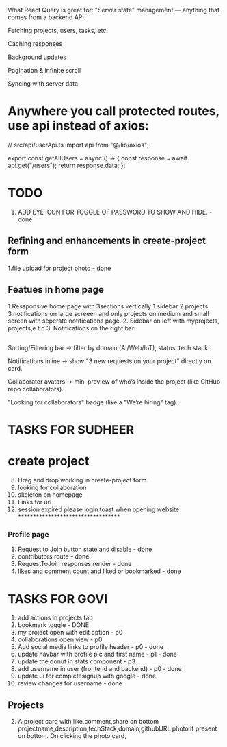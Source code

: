 What React Query is great for:
"Server state" management — anything that comes from a backend API.

Fetching projects, users, tasks, etc.

Caching responses

Background updates

Pagination & infinite scroll

Syncing with server data

# Anywhere you call protected routes, use api instead of axios:

// src/api/userApi.ts
import api from "@/lib/axios";

export const getAllUsers = async () => {
  const response = await api.get("/users");
  return response.data;
};

# TODO
1. ADD EYE ICON FOR TOGGLE OF PASSWORD TO SHOW AND HIDE. - done

## Refining and enhancements in create-project form 

1.file upload for project photo - done

## Featues in home page
1.Ressponsive home page with 3sections vertically 1.sidebar 2.projects 3.notifications on large screeen and only projects on medium and small screen with seperate notifications page.
2. Sidebar on left with myprojects, projects,e.t.c
3. Notifications on the right bar

##
Sorting/Filtering bar → filter by domain (AI/Web/IoT), status, tech stack.

Notifications inline → show "3 new requests on your project" directly on card.

Collaborator avatars → mini preview of who’s inside the project (like GitHub repo collaborators).

"Looking for collaborators" badge (like a "We’re hiring" tag).

# TASKS FOR SUDHEER
# create project 
8. Drag and drop working in create-project form.
9. looking for  collaboration
10. skeleton on homepage
11. Links for url
12. session expired please login toast when opening website **********************************

### Profile page
1. Request to Join button state and disable - done
2. contributors route - done
3. RequestToJoin responses render - done
4. likes and comment count and liked or bookmarked - done



# TASKS FOR GOVI
1. add actions in projects tab
  1. bookmark toggle - DONE
  2. my project open with edit option - p0 
  3. collaborations open view - p0 
1. Add social media links to profile header - p0 - done
2. update navbar with profile pic and first name - p1 - done
3. update the donut in stats component - p3
4. add username in user (frontend and backend) - p0 - done 
  2. update ui for completesignup with google - done 
  3. review changes for username - done 

## Projects
2. A project card with like,comment,share  on bottom projectname,description,techStack,domain,githubURL photo if present on bottom.
On clicking the photo card, 
